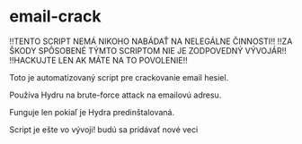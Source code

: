 # email-crack
!!TENTO SCRIPT NEMÁ NIKOHO NABÁDAŤ NA NELEGÁLNE ČINNOSTI!!
!!ZA ŠKODY SPÔSOBENÉ TÝMTO SCRIPTOM NIE JE ZODPOVEDNÝ VÝVOJÁR!!
!!HACKUJTE LEN AK MÁTE NA TO POVOLENIE!!


Toto je automatizovaný script pre crackovanie email hesiel.

Používa Hydru na brute-force attack na emailovú adresu.

Funguje len pokiaľ je Hydra predinštalovaná.

Script je ešte vo vývoji!
budú sa pridávať nové veci

